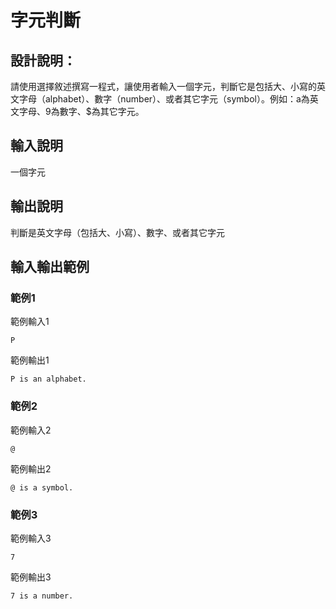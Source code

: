 # 字元判斷

## 設計說明：
請使用選擇敘述撰寫一程式，讓使用者輸入一個字元，判斷它是包括大、小寫的英文字母（alphabet）、數字（number）、或者其它字元（symbol）。例如：a為英文字母、9為數字、$為其它字元。

## 輸入說明
一個字元


## 輸出說明
判斷是英文字母（包括大、小寫）、數字、或者其它字元


## 輸入輸出範例

### 範例1
範例輸入1
```
P
```
範例輸出1
```
P is an alphabet.
```
### 範例2
範例輸入2
```
@
```
範例輸出2
```
@ is a symbol.
```
### 範例3
範例輸入3
```
7
```
範例輸出3
```
7 is a number.
```